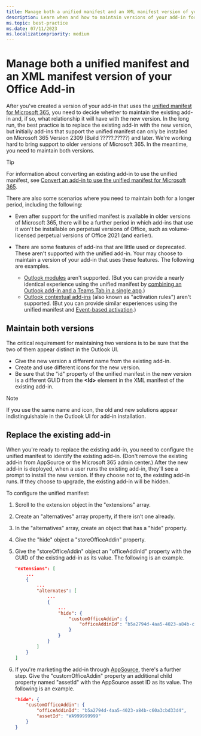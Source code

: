 ```yaml
---
title: Manage both a unified manifest and an XML manifest version of your Office Add-in
description: Learn when and how to maintain versions of your add-in for each type of manifest.
ms.topic: best-practice
ms.date: 07/11/2023
ms.localizationpriority: medium
---
```


# Manage both a unified manifest and an XML manifest version of your Office Add-in

After you've created a version of your add-in that uses the [unified manifest for Microsoft 365](../develop/json-manifest-overview.md), you need to decide whether to maintain the existing add-in and, if so, what relationship it will have with the new version. In the long run, the best practice is to replace the existing add-in with the new version, but initially add-ins that support the unified manifest can only be installed on Microsoft 365 Version 2309 (Build ?????.?????) and later. We're working hard to bring support to older versions of Microsoft 365. In the meantime, you need to maintain both versions.

> [!TIP]
> For information about converting an existing add-in to use the unified manifest, see [Convert an add-in to use the unified manifest for Microsoft 365](../develop/convert-xml-to-json-manifest.md).

There are also some scenarios where you need to maintain both for a longer period, including the following:

- Even after support for the unified manifest is available in older versions of Microsoft 365, there will be a further period in which add-ins that use it won't be installable on perpetual versions of Office, such as volume-licensed perpetual versions of Office 2021 (and earlier).
- There are some features of add-ins that are little used or deprecated. These aren't supported with the unified add-in. Your may choose to maintain a version of your add-in that uses these features. The following are examples.

    - [Outlook modules](../outlook/extension-module-outlook-add-ins.md) aren't supported. (But you can provide a nearly identical experience using the unified manifest by [combining an Outlook add-in and a Teams Tab in a single app](https://github.com/OfficeDev/TeamsFx/wiki/Configure-Outlook-Add-in-capability-within-your-Teams-app).)
    - [Outlook contextual add-ins](../outlook/contextual-outlook-add-ins.md) (also known as "activation rules") aren't supported. (But you can provide similar experiences using the unified manifest and [Event-based activation](../outlook/autolaunch.md).)

## Maintain both versions

The critical requirement for maintaining two versions is to be sure that the two of them appear distinct in the Outlook UI. 

- Give the new version a different name from the existing add-in. 
- Create and use different icons for the new version.
- Be sure that the "id" property of the unified manifest in the new version is a different GUID from the **\<Id\>** element in the XML manifest of the existing add-in.

> [!NOTE]
> If you use the same name and icon, the old and new solutions appear indistinguishable in the Outlook UI for add-in installation. 

## Replace the existing add-in

When you're ready to replace the existing add-in, you need to configure the unified manifest to identify the existing add-in. (Don't remove the existing add-in from AppSource or the Microsoft 365 admin center.) After the new add-in is deployed, when a user runs the existing add-in, they'll see a prompt to install the new version. If they choose not to, the existing add-in runs. If they choose to upgrade, the existing add-in will be hidden.   

To configure the unified manifest: 

1. Scroll to the extension object in the "extensions" array.  
1. Create an "alternatives" array property, if there isn’t one already. 
1. In the "alternatives" array, create an object that has a "hide" property. 
1. Give the "hide" object a "storeOfficeAddin" property. 
1. Give the "storeOfficeAddin" object an "officeAddinId" property with the GUID of the existing add-in as its value. The following is an example.

    ```json
    "extensions": [
        ...
        {
            ...
            "alternates": [
                ...
                {
                    ...
                    "hide": {
                        "customOfficeAddin": {
                            "officeAddinId": "b5a2794d-4aa5-4023-a84b-c60a3cbd33d4"
                        }
                    }
                }
            ]
        }
    ]
    ```

1. If you're marketing the add-in through [AppSource](https://appsource.microsoft.com/), there's a further step. Give the "customOfficeAddin" property an additional child property named "assetId" with the AppSource asset ID as its value. The following is an example.

    ```json
    "hide": {
        "customOfficeAddin": {
            "officeAddinId": "b5a2794d-4aa5-4023-a84b-c60a3cbd33d4",
            "assetId": "WA999999999"
        }
    }
    ```
